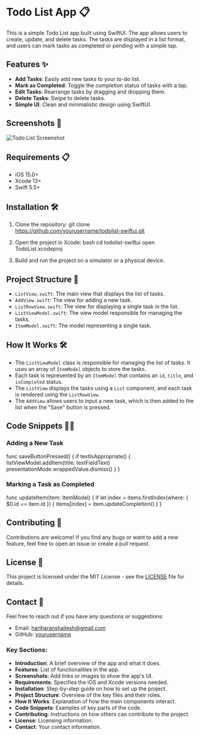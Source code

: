 # Todo List App 📋

This is a simple Todo List app built using SwiftUI. The app allows users to create, update, and delete tasks. The tasks are displayed in a list format, and users can mark tasks as completed or pending with a simple tap.

## Features ✨

- **Add Tasks**: Easily add new tasks to your to-do list.
- **Mark as Completed**: Toggle the completion status of tasks with a tap.
- **Edit Tasks**: Rearrange tasks by dragging and dropping them.
- **Delete Tasks**: Swipe to delete tasks.
- **Simple UI**: Clean and minimalistic design using SwiftUI.

## Screenshots 📱

![Todo List Screenshot](link-to-screenshot)

## Requirements 📋

- iOS 15.0+
- Xcode 13+
- Swift 5.5+

## Installation 🛠️

1. Clone the repository:
   git clone https://github.com/yourusername/todolist-swiftui.git
   
2. Open the project in Xcode:
   bash
   cd todolist-swiftui
   open TodoList.xcodeproj
   
3. Build and run the project on a simulator or a physical device.

## Project Structure 📂

- `ListView.swift`: The main view that displays the list of tasks.
- `AddView.swift`: The view for adding a new task.
- `ListRowView.swift`: The view for displaying a single task in the list.
- `ListViewModel.swift`: The view model responsible for managing the tasks.
- `ItemModel.swift`: The model representing a single task.

## How It Works 🛠️

- The `ListViewModel` class is responsible for managing the list of tasks. It uses an array of `ItemModel` objects to store the tasks.
- Each task is represented by an `ItemModel` that contains an `id`, `title`, and `isCompleted` status.
- The `ListView` displays the tasks using a `List` component, and each task is rendered using the `ListRowView`.
- The `AddView` allows users to input a new task, which is then added to the list when the "Save" button is pressed.

## Code Snippets 🧑‍💻

### Adding a New Task

func saveButtonPressed() {
    if textIsAppropriate() {
        listViewModel.addItem(title: textFieldText)
        presentationMode.wrappedValue.dismiss()
    }
}

### Marking a Task as Completed

func updateItem(item: ItemModel) {
    if let index = items.firstIndex(where: { $0.id == item.id }) {
        items[index] = item.updateCompletion()
    }
}

## Contributing 🤝

Contributions are welcome! If you find any bugs or want to add a new feature, feel free to open an issue or create a pull request.

## License 📄

This project is licensed under the MIT License - see the [LICENSE](LICENSE) file for details.

## Contact 📧

Feel free to reach out if you have any questions or suggestions:

- Email: hariharanshailesh@gmail.com
- GitHub: [yourusername](https://github.com/Shaileshhariharan03)


### Key Sections:

- **Introduction**: A brief overview of the app and what it does.
- **Features**: List of functionalities in the app.
- **Screenshots**: Add links or images to show the app's UI.
- **Requirements**: Specifies the iOS and Xcode versions needed.
- **Installation**: Step-by-step guide on how to set up the project.
- **Project Structure**: Overview of the key files and their roles.
- **How It Works**: Explanation of how the main components interact.
- **Code Snippets**: Examples of key parts of the code.
- **Contributing**: Instructions on how others can contribute to the project.
- **License**: Licensing information.
- **Contact**: Your contact information.
